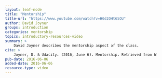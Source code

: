 ```yaml
---
layout: leaf-node
title: "Mentorship"
title-url: "https://www.youtube.com/watch?v=H0d2OHt65OU"
author: David Joyner
groups: introduction
categories: mentorship
topics: introductory-resources-video
summary: >
    David Joyner describes the mentorship aspect of the class.
cite: >
    Joyner, D. & Udacity. (2016, June 6). Mentorship. Retrieved from https://www.youtube.com/watch?v=H0d2OHt65OU
pub-date: 2016-06-06
added-date: 2016-06-06
resource-type: video
---
```

